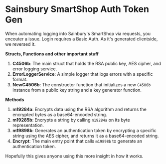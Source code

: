 # Sainsbury SmartShop Auth Token Gen

When automating logging into Sainbury's SmartShop via requests, you encouter a issue. Login requires a Basic Auth. As it's generated clientside, we reversed it.

**Structs, Functions and other important stuff**

1. **C4506b**: The main struct that holds the RSA public key, AES cipher, and error logging service.
2. **ErrorLoggerService**: A simple logger that logs errors with a specific format.
3. **NewC4506b**: The constructor function that initializes a new `C4506b` instance from a public key string and a key generator function.

**Methods**

1. **m19284a**: Encrypts data using the RSA algorithm and returns the encrypted bytes as a base64-encoded string.
2. **m19285b**: Encrypts a string by calling `m19284a` on its byte representation.
3. **m19898b**: Generates an authentication token by encrypting a specific string using the AES cipher, and returns it as a base64-encoded string.
4. **Encrypt**: The main entry point that calls `m19898b` to generate an authentication token.

Hopefully this gives anyone using this more insight in how it works. 
